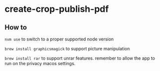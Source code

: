 # create-crop-publish-pdf

## How to

`nvm use`
to switch to a proper supported node version

`brew install graphicsmagick`
to support picture manipulation

`brew install rar`
to support unrar features. remember to allow the app to run on the privacy macos settings.